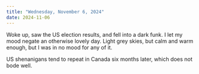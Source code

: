 ```yaml
---
title: "Wednesday, November 6, 2024"
date: 2024-11-06
---
```


Woke up, saw the US election results, and fell into a dark funk.  I let my mood negate an otherwise lovely day.  Light grey skies, but calm and warm enough, but I was in no mood for any of it.  

US shenanigans tend to repeat in Canada six months later, which does not bode well.
